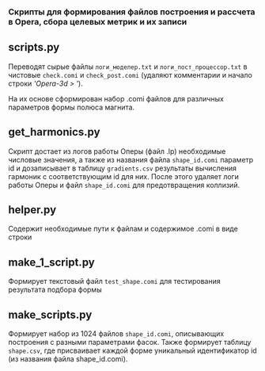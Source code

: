 ### Скрипты для формирования файлов построения и рассчета в Opera, сбора целевых метрик и их записи

## scripts.py
Переводят сырые файлы ```логи_моделер.txt``` и ```логи_пост_процессор.txt``` в чистовые ```check.comi``` и ```check_post.comi``` (удаляют комментарии и начало строки _'Opera-3d > '_).

На их основе сформирован набор .comi файлов для различных параметров формы полюса магнита.

## get_harmonics.py

Скрипт достает из логов работы Оперы (файл .lp) необходимые числовые значения, а также из названия файла ```shape_id.comi``` параметр id и дозаписывает в таблицу ```gradients.csv``` результаты вычисления гармоник с соответствующим id для них. После этого удаляет логи работы Оперы и файл ```shape_id.comi``` для предотвращения коллизий.

## helper.py

Содержит необходимые пути к файлам и содержимое .comi в виде строки

## make_1_script.py

Формирует текстовый файл ```test_shape.comi``` для тестирования результата подбора формы

## make_scripts.py

Формирует набор из 1024 файлов ```shape_id.comi```, описывающих построения с разными параметрами фасок. Также формирует таблицу ```shape.csv```, где присваивает каждой форме уникальный идентификатор id (из названия файла shape_id.comi).
